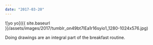 ```yaml
---
date: "2017-03-20"
---
```


![yo yo]({{ site.baseurl }}/assets/images/2017/tumblr_on49bt7IEa1r16syio1_1280-1024x576.jpg)

Doing drawings are an integral part of the breakfast routine.
